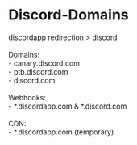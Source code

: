 # Discord-Domains

discordapp redirection > discord<br><br>Domains:<br>- canary.discord.com<br>- ptb.discord.com<br>- discord.com<br><br>Webhooks:<br>- \*.discordapp.com & \*.discord.com<br><br>CDN:<br>- \*.discordapp.com (temporary)
